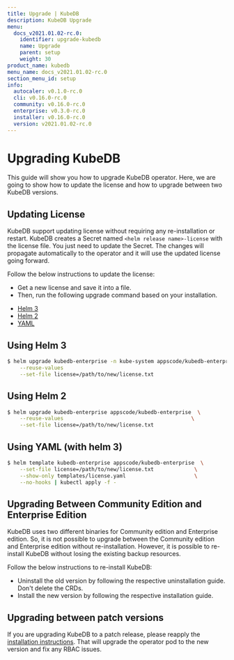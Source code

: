 ```yaml
---
title: Upgrade | KubeDB
description: KubeDB Upgrade
menu:
  docs_v2021.01.02-rc.0:
    identifier: upgrade-kubedb
    name: Upgrade
    parent: setup
    weight: 30
product_name: kubedb
menu_name: docs_v2021.01.02-rc.0
section_menu_id: setup
info:
  autocaler: v0.1.0-rc.0
  cli: v0.16.0-rc.0
  community: v0.16.0-rc.0
  enterprise: v0.3.0-rc.0
  installer: v0.16.0-rc.0
  version: v2021.01.02-rc.0
---
```


# Upgrading KubeDB

This guide will show you how to upgrade KubeDB operator. Here, we are going to show how to update the license and how to upgrade between two KubeDB versions.

## Updating License

KubeDB support updating license without requiring any re-installation or restart. KubeDB creates a Secret named `<helm release name>-license` with the license file. You just need to update the Secret. The changes will propagate automatically to the operator and it will use the updated license going forward.

Follow the below instructions to update the license:

- Get a new license and save it into a file.
- Then, run the following upgrade command based on your installation.

<ul class="nav nav-tabs" id="installerTab" role="tablist">
  <li class="nav-item">
    <a class="nav-link active" id="helm3-tab" data-toggle="tab" href="#helm3" role="tab" aria-controls="helm3" aria-selected="true">Helm 3</a>
  </li>
  <li class="nav-item">
    <a class="nav-link" id="helm2-tab" data-toggle="tab" href="#helm2" role="tab" aria-controls="helm2" aria-selected="false">Helm 2</a>
  </li>
  <li class="nav-item">
    <a class="nav-link" id="script-tab" data-toggle="tab" href="#script" role="tab" aria-controls="script" aria-selected="false">YAML</a>
  </li>
</ul>
<div class="tab-content" id="installerTabContent">
  <div class="tab-pane fade show active" id="helm3" role="tabpanel" aria-labelledby="helm3-tab">

## Using Helm 3

```bash
$ helm upgrade kubedb-enterprise -n kube-system appscode/kubedb-enterprise  \
    --reuse-values                                                        \
    --set-file license=/path/to/new/license.txt
```

</div>
<div class="tab-pane fade" id="helm2" role="tabpanel" aria-labelledby="helm2-tab">

## Using Helm 2

```bash
$ helm upgrade kubedb-enterprise appscode/kubedb-enterprise  \
    --reuse-values                                         \
    --set-file license=/path/to/new/license.txt
```

</div>
<div class="tab-pane fade" id="script" role="tabpanel" aria-labelledby="script-tab">

## Using YAML (with helm 3)

```bash
$ helm template kubedb-enterprise appscode/kubedb-enterprise  \
    --set-file license=/path/to/new/license.txt             \
    --show-only templates/license.yaml                      \
    --no-hooks | kubectl apply -f -
```

</div>
</div>

## Upgrading Between Community Edition and Enterprise Edition

KubeDB uses two different binaries for Community edition and Enterprise edition. So, it is not possible to upgrade between the Community edition and Enterprise edition without re-installation. However, it is possible to re-install KubeDB without losing the existing backup resources.

Follow the below instructions to re-install KubeDB:

- Uninstall the old version by following the respective uninstallation guide. Don't delete the CRDs.
- Install the new version by following the respective installation guide.

## Upgrading between patch versions

If you are upgrading KubeDB to a patch release, please reapply the [installation instructions](/docs/v2021.01.02-rc.0/setup/README). That will upgrade the operator pod to the new version and fix any RBAC issues.

